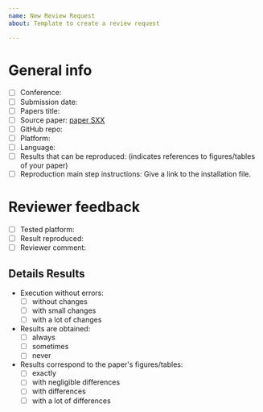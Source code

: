 ```yaml
---
name: New Review Request
about: Template to create a review request

---
```


# General info
- [ ] Conference: 
- [ ] Submission date: 
- [ ] Papers title:
- [ ] Source paper: [paper SXX](https://.../xxx.pdf)
- [ ] GitHub repo: 
- [ ] Platform: 
- [ ] Language: 
- [ ] Results that can be reproduced: (indicates references to figures/tables of your paper)
- [ ] Reproduction main step instructions: Give a link to the installation file.

# Reviewer feedback
 - [ ] Tested platform: 
 - [ ]  Result reproduced: 
 - [ ]  Reviewer comment:

## Details Results
- Execution without errors:
    - [ ] without changes
    - [ ] with small changes
    - [ ] with a lot of changes
- Results are obtained:
    - [ ] always
    - [ ] sometimes
    - [ ] never
- Results correspond to the paper's figures/tables:
    - [ ] exactly
    - [ ] with negligible differences
    - [ ] with differences
    - [ ] with a lot of differences

